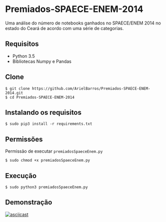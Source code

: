 # Premiados-SPAECE-ENEM-2014
Uma análise do número de notebooks ganhados no SPAECE/ENEM 2014 no estado do Ceará de acordo com uma série de categorias.

Requisitos
----------
- Python 3.5
- Bibliotecas Numpy e Pandas

Clone 
-----
```shell
$ git clone https://github.com/ArielBarros/Premiados-SPAECE-ENEM-2014.git
$ cd Premiados-SPAECE-ENEM-2014
```
Instalando os requisitos
------------------------
```shell
$ sudo pip3 install -r requirements.txt
```

Permissões
----------
Permissão de executar ```premiadosSpaeceEnem.py```
```shell
$ sudo chmod +x premiadosSpaeceEnem.py
```
Execução
--------
```shell
$ sudo python3 premiadosSpaeceEnem.py
```
Demonstração
------------
[![asciicast](https://asciinema.org/a/134160.png)](https://asciinema.org/a/134160)
